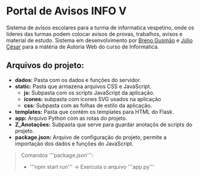 # Portal de Avisos INFO V
Sistema de avisos escolares para a turma de informatica vespetino, onde os lideres das turmas podem colocar avisos de provas, trabalhos, avisos e material de estudo. 
Sistema em desenvolvimento por [Breno Gusmão](https://github.com/BrennoGithub) e [Júlio César](https://github.com/JCOAlves) para a matéria de Autoria Web do curso de Informatica.

## Arquivos do projeto:
- **dados:** Pasta com os dados e funções do servidor.
- **static:** Pasta que armazena arquivos CSS e JavaScript.
  - **js:** Subpasta com os scripts JavaScript da aplicação.
  - **icones:** subpasta com icones SVG usados na aplicação
  - **css:** Subpasta com as folhas de estilo da aplicação.
- **templates:** Pasta que contém os templates para HTML do Flask.
- **app:** Arquivo Python com as rotas do projeto.
- **Z_Anotações:** Subpasta que serve para guardar anotaçõs de scripts do projeto.
- **package.json:** Arquivo de configuração do projeto, permite a importação dos dados e funções do JavaScript.

> Comandos '''package.json''':
> - '''npm start run''' -> Exercuta o arquivo '''app.py'''
